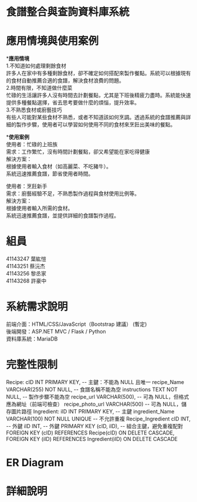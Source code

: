 # 食譜整合與查詢資料庫系統

# 應用情境與使用案例
***應用情境**  
1.不知道如何處理剩餘食材   
許多人在家中有多種剩餘食材，卻不確定如何搭配來製作餐點。系統可以根據現有的食材自動推薦合適的食譜，解決食材浪費的問題。   
2.時間有限，不知道做什麼菜   
忙碌的生活讓許多人沒有時間去計劃餐點，尤其是下班後精疲力盡時。系統能快速提供多種餐點選擇，省去思考要做什麼的煩惱，提升效率。   
3.不熟悉食材或廚藝技巧   
有些人可能對某些食材不熟悉，或者不知道該如何烹調。透過系統的食譜推薦與詳細的製作步驟，使用者可以學習如何使用不同的食材來烹飪出美味的餐點。   


***使用案例**  
使用者：忙碌的上班族  
需求：工作繁忙，沒有時間計劃餐點，卻又希望能在家吃得健康    
解決方案：  
根據使用者輸入食材（如高麗菜、不吃豬牛）。  
系統迅速推薦食譜，節省使用者時間。  
  
使用者：烹飪新手  
需求：廚藝經驗不足，不熟悉製作過程與食材使用比例等。    
解決方案：  
根據使用者輸入所需的食材。  
系統迅速推薦食譜，並提供詳細的食譜製作過程。  

# 組員
41143247  葉紘愷  
41143251  蔡沅杰  
41143256  黎丞家  
41143268  許豪中

# 系統需求說明  
前端介面：HTML/CSS/JavaScript（Bootstrap 建議）  (暫定)  
後端開發：ASP.NET MVC / Flask / Python  
資料庫系統：MariaDB  

# 完整性限制
Recipe:
    cID INT PRIMARY KEY, -- 主鍵：不能為 NULL 且唯一
    recipe_Name VARCHAR(255) NOT NULL, -- 食譜名稱不能為空
    instructions TEXT NOT NULL, -- 製作步驟不能為空
    recipe_url VARCHAR(500), -- 可為 NULL，但格式應為網址（前端可檢查）
    recipe_photo_url VARCHAR(500) -- 可為 NULL，儲存圖片路徑
 Ingredient:
    iID INT PRIMARY KEY, -- 主鍵
    ingredient_Name VARCHAR(100) NOT NULL UNIQUE -- 不允許重複
Recipe_Ingredient
    cID INT, -- 外鍵
    iID INT, -- 外鍵
    PRIMARY KEY (cID, iID), -- 組合主鍵，避免重複配對
    FOREIGN KEY (cID) REFERENCES Recipe(cID)
        ON DELETE CASCADE,
    FOREIGN KEY (iID) REFERENCES Ingredient(iID)
        ON DELETE CASCADE

# ER Diagram

# 詳細說明
